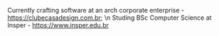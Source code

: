 Currently crafting software at an arch corporate enterprise - https://clubecasadesign.com.br; 
\n
Studing BSc Computer Science at Insper - https://www.insper.edu.br
<!---
marcelinoedu/marcelinoedu is a ✨ special ✨ repository because its `README.md` (this file) appears on your GitHub profile.
You can click the Preview link to take a look at your changes.
--->
